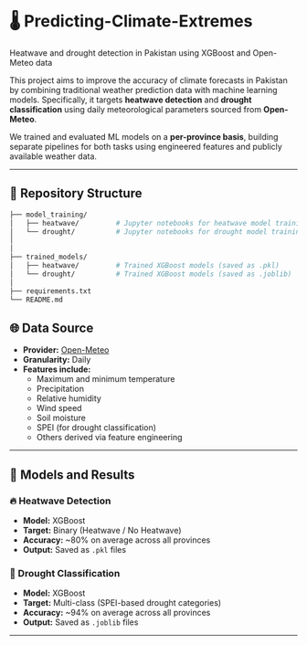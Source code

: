 # 🌡️ Predicting-Climate-Extremes
Heatwave and drought detection in Pakistan using XGBoost and Open-Meteo data

This project aims to improve the accuracy of climate forecasts in Pakistan by combining traditional weather prediction data with machine learning models. Specifically, it targets **heatwave detection** and **drought classification** using daily meteorological parameters sourced from **Open-Meteo**.  

We trained and evaluated ML models on a **per-province basis**, building separate pipelines for both tasks using engineered features and publicly available weather data.

---

## 📂 Repository Structure
```bash
├── model_training/
│   ├── heatwave/         # Jupyter notebooks for heatwave model training (per province)
│   └── drought/          # Jupyter notebooks for drought model training (per province)
│
│
├── trained_models/
│   ├── heatwave/         # Trained XGBoost models (saved as .pkl)
│   └── drought/          # Trained XGBoost models (saved as .joblib)
│
├── requirements.txt
└── README.md

```
## 🌐 Data Source

- **Provider:** [Open-Meteo](https://open-meteo.com/)
- **Granularity:** Daily
- **Features include:**
  - Maximum and minimum temperature
  - Precipitation
  - Relative humidity
  - Wind speed
  - Soil moisture
  - SPEI (for drought classification)
  - Others derived via feature engineering

---

## 🤖 Models and Results

### 🔥 Heatwave Detection
- **Model:** XGBoost
- **Target:** Binary (Heatwave / No Heatwave)
- **Accuracy:** ~80% on average across all provinces
- **Output:** Saved as `.pkl` files

### 🌵 Drought Classification
- **Model:** XGBoost
- **Target:** Multi-class (SPEI-based drought categories)
- **Accuracy:** ~94% on average across all provinces
- **Output:** Saved as `.joblib` files

---


